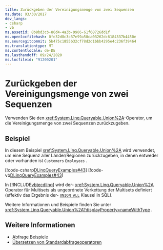 ```yaml
---
title: Zurückgeben der Vereinigungsmenge von zwei Sequenzen
ms.date: 03/30/2017
dev_langs:
- csharp
- vb
ms.assetid: 8b8bd3cb-86d4-4a3b-9906-61f68726dd1f
ms.openlocfilehash: 0fe32d8c3c37e99a50ca03262dc6184337b4450e
ms.sourcegitcommit: 5b475c1855b32cf78d2d1bbb4295e4c236f39464
ms.translationtype: MT
ms.contentlocale: de-DE
ms.lasthandoff: 09/24/2020
ms.locfileid: "91200201"
---
```

# <a name="return-the-set-union-of-two-sequences"></a>Zurückgeben der Vereinigungsmenge von zwei Sequenzen

Verwenden Sie den <xref:System.Linq.Queryable.Union%2A>-Operator, um die Vereinigungsmenge von zwei Sequenzen zurückzugeben.  
  
## <a name="example"></a>Beispiel  

 In diesem Beispiel <xref:System.Linq.Queryable.Union%2A> wird verwendet, um eine Sequenz aller Länder/Regionen zurückzugeben, in denen entweder oder vorhanden ist `Customers` `Employees` .  
  
 [!code-csharp[DLinqQueryExamples#43](../../../../../../samples/snippets/csharp/VS_Snippets_Data/DLinqQueryExamples/cs/Program.cs#43)]
 [!code-vb[DLinqQueryExamples#43](../../../../../../samples/snippets/visualbasic/VS_Snippets_Data/DLinqQueryExamples/vb/Module1.vb#43)]  
  
 In [!INCLUDE[vbtecdlinq](../../../../../../includes/vbtecdlinq-md.md)] wird der- <xref:System.Linq.Queryable.Union%2A> Operator für Multisets als ungeordnete Verkettung der Multisets definiert (effektiv das Ergebnis der- [`UNION ALL`](/sql/t-sql/language-elements/set-operators-union-transact-sql) Klausel in SQL).

Weitere Informationen und Beispiele finden Sie unter <xref:System.Linq.Queryable.Union%2A?displayProperty=nameWithType> .
  
## <a name="see-also"></a>Weitere Informationen

- [Abfrage Beispiele](query-examples.md)
- [Übersetzen von Standardabfrageoperatoren](standard-query-operator-translation.md)
